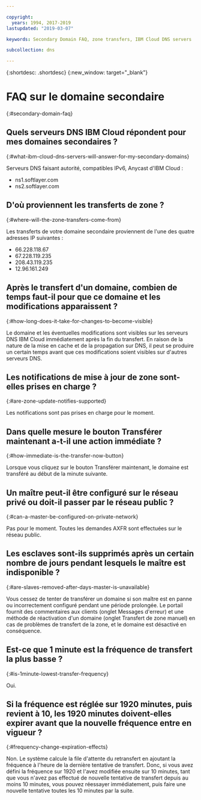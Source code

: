```yaml
---

copyright:
  years: 1994, 2017-2019
lastupdated: "2019-03-07"

keywords: Secondary Domain FAQ, zone transfers, IBM Cloud DNS servers

subcollection: dns

---
```


{:shortdesc: .shortdesc}
{:new_window: target="_blank"}

# FAQ sur le domaine secondaire
{:#secondary-domain-faq}

## Quels serveurs DNS IBM Cloud répondent pour mes domaines secondaires ?
{:#what-ibm-cloud-dns-servers-will-answer-for-my-secondary-domains}

Serveurs DNS faisant autorité, compatibles IPv6, Anycast d'IBM Cloud :

 * ns1.softlayer.com
 * ns2.softlayer.com

## D'où proviennent les transferts de zone ?
{:#where-will-the-zone-transfers-come-from}

Les transferts de votre domaine secondaire proviennent de l'une des quatre adresses IP suivantes :

  * 66.228.118.67
  * 67.228.119.235
  * 208.43.119.235
  * 12.96.161.249

## Après le transfert d'un domaine, combien de temps faut-il pour que ce domaine et les modifications apparaissent ?
{:#how-long-does-it-take-for-changes-to-become-visible}

Le domaine et les éventuelles modifications sont visibles sur les serveurs DNS IBM Cloud immédiatement après la fin du transfert. En raison de la nature de la mise en cache et de la propagation sur DNS, il peut se produire un certain temps avant que ces modifications soient visibles sur d'autres serveurs DNS.  

## Les notifications de mise à jour de zone sont-elles prises en charge ?
{:#are-zone-update-notifies-supported}

Les notifications sont pas prises en charge pour le moment.

## Dans quelle mesure le bouton Transférer maintenant a-t-il une action immédiate ?
{:#how-immediate-is-the-transfer-now-button}

Lorsque vous cliquez sur le bouton Transférer maintenant, le domaine est transféré au début de la minute suivante.

## Un maître peut-il être configuré sur le réseau privé ou doit-il passer par le réseau public ?
{:#can-a-master-be-configured-on-private-network}

Pas pour le moment. Toutes les demandes AXFR sont effectuées sur le réseau public.

## Les esclaves sont-ils supprimés après un certain nombre de jours pendant lesquels le maître est indisponible ?
{:#are-slaves-removed-after-days-master-is-unavailable}

Vous cessez de tenter de transférer un domaine si son maître est en panne ou incorrectement configuré pendant une période prolongée.  Le portail fournit des commentaires aux clients (onglet Messages d'erreur) et une méthode de réactivation d'un domaine (onglet Transfert de zone manuel) en cas de problèmes de transfert de la zone, et le domaine est désactivé en conséquence.

## Est-ce que 1 minute est la fréquence de transfert la plus basse ?
{:#is-1minute-lowest-transfer-frequency}

Oui.

## Si la fréquence est réglée sur 1920 minutes, puis revient à 10, les 1920 minutes doivent-elles expirer avant que la nouvelle fréquence entre en vigueur ?
{:#frequency-change-expiration-effects}

Non. Le système calcule la file d'attente du retransfert en ajoutant la fréquence à l'heure de la dernière tentative de transfert.  Donc, si vous avez défini la fréquence sur 1920 et l'avez modifiée ensuite sur 10 minutes, tant que vous n'avez pas effectué de nouvelle tentative de transfert depuis au moins 10 minutes, vous pouvez réessayer immédiatement, puis faire une nouvelle tentative toutes les 10 minutes par la suite.
